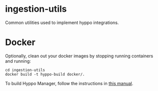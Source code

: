 # ingestion-utils
Common utilities used to implement hyppo integrations.

# Docker

Optionally, clean out your docker images by stopping running containers and running:
```docker rmi $(docker images -q)
cd ingestion-utils
docker build -t hyppo-build docker/.
```

To build Hyppo Manager, follow the instructions in [this manual](https://harrys.atlassian.net/wiki/spaces/DE/pages/279117905/Hyppo+Development+Environment+with+Docker).
